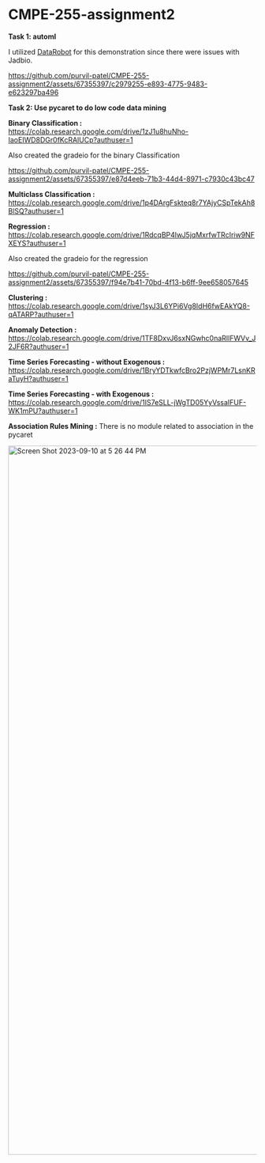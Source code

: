 # CMPE-255-assignment2

**Task 1: automl**

I utilized [DataRobot](https://app.datarobot.com/usecases/list) for this demonstration since there were issues with Jadbio.


https://github.com/purvil-patel/CMPE-255-assignment2/assets/67355397/c2979255-e893-4775-9483-e623297ba496









**Task 2: Use pycaret to do low code data mining**

**Binary Classification :** https://colab.research.google.com/drive/1zJ1u8huNho-IaoEIWD8DGr0fKcRAlUCp?authuser=1
​

Also created the gradeio for the binary Classification


https://github.com/purvil-patel/CMPE-255-assignment2/assets/67355397/e87d4eeb-71b3-44d4-8971-c7930c43bc47




**Multiclass Classification :** https://colab.research.google.com/drive/1p4DArgFskteq8r7YAjyCSpTekAh8BlSQ?authuser=1

**Regression :** https://colab.research.google.com/drive/1RdcqBP4lwJ5jqMxrfwTRcIriw9NFXEYS?authuser=1


Also created the gradeio for the regression


https://github.com/purvil-patel/CMPE-255-assignment2/assets/67355397/f94e7b41-70bd-4f13-b6ff-9ee658057645




**Clustering :** https://colab.research.google.com/drive/1syJ3L6YPi6Vg8IdH6fwEAkYQ8-qATARP?authuser=1

**Anomaly Detection :** https://colab.research.google.com/drive/1TF8DxvJ6sxNGwhc0naRIlFWVv_J2JF6R?authuser=1

**Time Series Forecasting - without Exogenous :** https://colab.research.google.com/drive/1BryYDTkwfcBro2PzjWPMr7LsnKRaTuyH?authuser=1

**Time Series Forecasting - with Exogenous :** https://colab.research.google.com/drive/1IS7eSLL-jWgTD05YyVssaIFUF-WK1mPU?authuser=1

**Association Rules Mining :** There is no module related to association in the pycaret

<img width="1434" alt="Screen Shot 2023-09-10 at 5 26 44 PM" src="https://github.com/purvil-patel/CMPE-255-assignment2/assets/67355397/0669b6a6-fa79-4335-97cf-1672d8b535e3">




